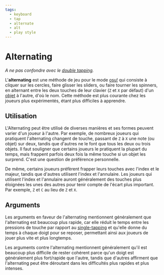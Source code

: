 ```yaml
---
tags:
  - keyboard
  - tap
  - alternate
  - alt
  - play style
---
```


# Alternating

*A ne pas confondre avec le [double tapping](/wiki/Play_style/Double_tapping).*

L'**alternating** est une méthode de jeu pour le mode [osu!](/wiki/Game_mode/osu!) qui consiste à cliquer sur les cercles, faire glisser les sliders, ou faire tourner les spinners, en alternant entre les deux touches de leur clavier (`Z` et `X` par défaut) d'un [objet](/wiki/Hit_object) à l'autre, d'où le nom. Cette méthode est plus courante chez les joueurs plus expérimentés, étant plus difficiles à apprendre.

## Utilisation

L'Alternating peut être utilisé de diverses manières et ses formes peuvent varier d'un joueur à l'autre. Par exemple, de nombreux joueurs qui pratiquent l'alternating changent de touche, passant de `Z` à `X` une note (ou objet) sur deux, tandis que d'autres ne le font que tous les deux ou trois objets. Il faut souligner que certains joueurs le pratiquent la plupart du temps, mais frappent parfois deux fois la même touche si un objet les surprend. C'est une question de préférence personnelle.

De même, certains joueurs préfèrent frapper leurs touches avec l'index et le majeur, tandis que d'autres utilisent l'index et l'annulaire. Les joueurs qui utilisent l'index et l'annulaire auront généralement des touches plus éloignées les unes des autres pour tenir compte de l'écart plus important. Par exemple, `Z` et `C` au lieu de `Z` et `X`.

## Arguments

Les arguments en faveur de l'alternating mentionnent généralement que l'alternating est beaucoup plus rapide, car elle réduit le temps entre les pressions de touche par rapport au [single-tapping](/wiki/Play_style/Single-tapping) et qu'elle donne du temps à chaque doigt pour se reposer, permettant ainsi aux joueurs de jouer plus vite et plus longtemps.

Les arguments contre l'alternating mentionnent généralement qu'il est beaucoup plus difficile de rester cohérent parce qu'un doigt est généralement plus fort/rapide que l'autre, tandis que d'autres affirment que l'alternating peut être déroutant dans les difficultés plus rapides et plus intenses.
